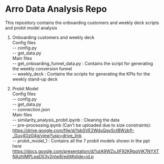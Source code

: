 # Arro Data Analysis Repo

This repository contains the onboarding customers and weekly deck scripts and probit model analysis

1. Onboarding customers and weekly deck <br>
    Config files<br>
    -- config.py<br>
    -- get_data.py<br>
    Main files<br>
    -- get_onboarding_funnel_data.py : Contains the script for generating the weekly conversion funnel<br>
    -- weekly_deck : Contains the scripts for generating the KPIs for the weekly stand-up deck

2. Probit Model<br>
    Config files<br>
    -- config.py<br>
    -- get_data.py<br>
    -- connection.json<br>
    Main files<br>
    -- similarity_analysis_probit.ipynb : Cleaning the data<br>
    -- pre-processing.ipynb (Can't be uploaded due to size constraints): https://drive.google.com/file/d/1sbSVE2WduQgySctBWzbfI-_Guv4Oz04g/view?usp=drive_link <br>
    -- probit_model_1 : Contains all the 7 probit models shown in the ppt here https://docs.google.com/presentation/d/1utA9WZoJlF92KRgqVjK7NYXTNAzhlMPLpaD53y2nIw8/edit#slide=id.p

